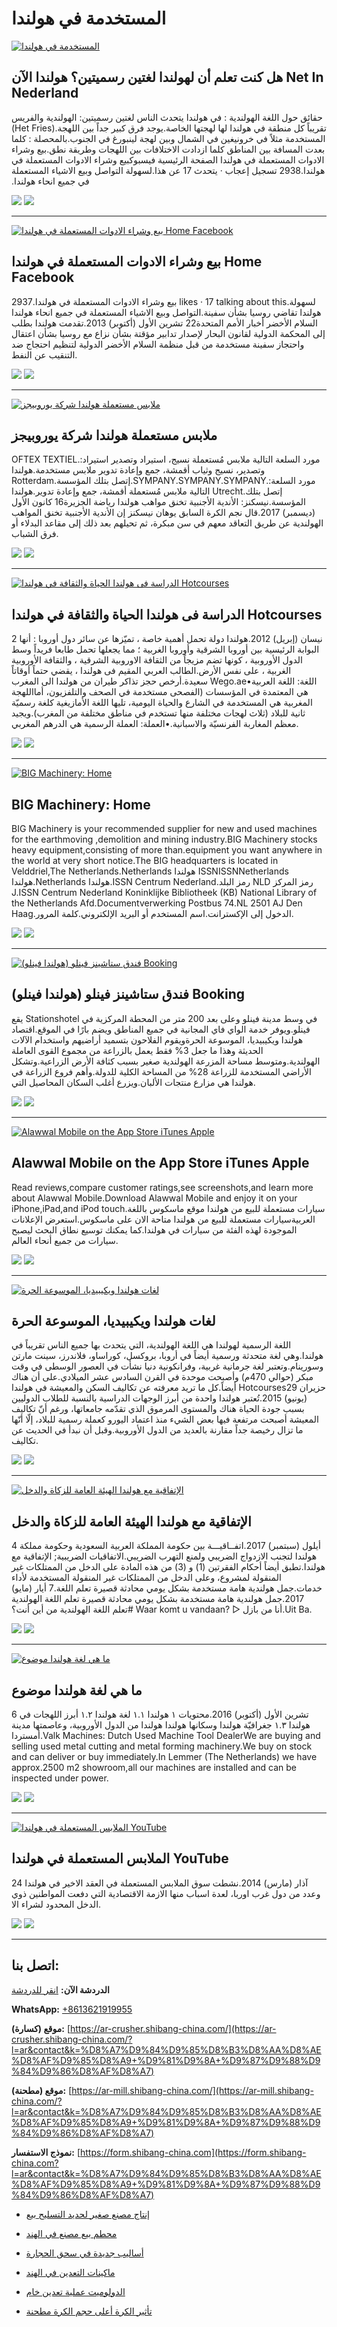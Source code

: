 # المستخدمة في هولندا

<a href="https://swt.shibang-china.com/?l=ar&img&k=%D8%A7%D9%84%D9%85%D8%B3%D8%AA%D8%AE%D8%AF%D9%85%D8%A9+%D9%81%D9%8A+%D9%87%D9%88%D9%84%D9%86%D8%AF%D8%A7" target="_blank">![المستخدمة في هولندا](http://static.shibang-china.com/all-800x300/114.jpg)</a>

## هل كنت تعلم أن لهولندا لغتين رسميتين؟ هولندا الآن Net In Nederland
حقائق حول اللغة الهولندية : في هولندا يتحدث الناس لغتين رسميتين: الهولندية والفريس (Het Fries).تقريباً كل منطقة في هولندا لها لهجتها الخاصة.يوجد فرق كبير جداً بين اللهجة المستخدمة مثلاً في خرونيغين في الشمال وبين لهجة لينبورغ في الجنوب.بالمحصلة : كلما بعدت المسافة بين المناطق كلما ازدادت الاختلافات بين اللهجات وطريقة نطق.بيع وشراء الادوات المستعملة في هولندا الصفحة الرئيسية فيسبوكبيع وشراء الادوات المستعملة في هولندا.2938 تسجيل إعجاب · يتحدث 17 عن هذا.لسهولة التواصل وبيع الاشياء المستعملة في جميع انحاء هولندا.‏


<a href="https://whatsapp.shibangsoft.com/WhatsApp.php" target="_blank" title="WhatsApp">![](http://static.shibang-china.com/icon/whatsapp.png)</a> <a href="https://swt.shibang-china.com/?l=ar&icon&k=%D8%A7%D9%84%D9%85%D8%B3%D8%AA%D8%AE%D8%AF%D9%85%D8%A9+%D9%81%D9%8A+%D9%87%D9%88%D9%84%D9%86%D8%AF%D8%A7" target="_blank">![](http://static.shibang-china.com/icon/chat-ar.png)</a>

---

<a href="https://swt.shibang-china.com/?l=ar&img&k=%D8%A7%D9%84%D9%85%D8%B3%D8%AA%D8%AE%D8%AF%D9%85%D8%A9+%D9%81%D9%8A+%D9%87%D9%88%D9%84%D9%86%D8%AF%D8%A7" target="_blank">![بيع وشراء الادوات المستعملة في هولندا Home Facebook](http://static.shibang-china.com/all-800x300/747.jpg)</a>

## بيع وشراء الادوات المستعملة في هولندا Home Facebook
بيع وشراء الادوات المستعملة في هولندا.2937 likes · 17 talking about this.لسهولة التواصل وبيع الاشياء المستعملة في جميع انحاء هولندا.‎هولندا تقاضي روسيا بشأن سفينة السلام الأخضر أخبار الأمم المتحدة22 تشرين الأول (أكتوبر) 2013.تقدمت هولندا بطلب إلى المحكمة الدولية لقانون البحار لإصدار تدابير مؤقتة بشأن نزاع مع روسيا بشأن اعتقال واحتجاز سفينة مستخدمة من قبل منظمة السلام الأخضر الدولية لتنظيم احتجاج ضد التنقيب عن النفط.


<a href="https://whatsapp.shibangsoft.com/WhatsApp.php" target="_blank" title="WhatsApp">![](http://static.shibang-china.com/icon/whatsapp.png)</a> <a href="https://swt.shibang-china.com/?l=ar&icon&k=%D8%A7%D9%84%D9%85%D8%B3%D8%AA%D8%AE%D8%AF%D9%85%D8%A9+%D9%81%D9%8A+%D9%87%D9%88%D9%84%D9%86%D8%AF%D8%A7" target="_blank">![](http://static.shibang-china.com/icon/chat-ar.png)</a>

---

<a href="https://swt.shibang-china.com/?l=ar&img&k=%D8%A7%D9%84%D9%85%D8%B3%D8%AA%D8%AE%D8%AF%D9%85%D8%A9+%D9%81%D9%8A+%D9%87%D9%88%D9%84%D9%86%D8%AF%D8%A7" target="_blank">![ملابس مستعملة هولندا شركة يوروبيجز](http://static.shibang-china.com/all-800x300/442.jpg)</a>

## ملابس مستعملة هولندا شركة يوروبيجز
OFTEX TEXTIEL.:مورد السلعة التالية ملابس مُستعملة نسيج، استيراد وتصدير استيراد وتصدير، نسيج وثياب أقمشة، جمع وإعادة تدوير ملابس مستخدمة.هولندا Rotterdam.إتصل بتلك المؤسسة.SYMPANY.SYMPANY.SYMPANY.:مورد السلعة التالية ملابس مُستعملة أقمشة، جمع وإعادة تدوير.هولندا Utrecht.إتصل بتلك المؤسسة.نيسكنز: الأندية الأجنبية تخنق مواهب هولندا رياضة الجزيرة16 كانون الأول (ديسمبر) 2017.قال نجم الكرة السابق يوهان نيسكنز إن الأندية الأجنبية تخنق المواهب الهولندية عن طريق التعاقد معهم في سن مبكرة، ثم تحيلهم بعد ذلك إلى مقاعد البدلاء أو فرق الشباب.


<a href="https://whatsapp.shibangsoft.com/WhatsApp.php" target="_blank" title="WhatsApp">![](http://static.shibang-china.com/icon/whatsapp.png)</a> <a href="https://swt.shibang-china.com/?l=ar&icon&k=%D8%A7%D9%84%D9%85%D8%B3%D8%AA%D8%AE%D8%AF%D9%85%D8%A9+%D9%81%D9%8A+%D9%87%D9%88%D9%84%D9%86%D8%AF%D8%A7" target="_blank">![](http://static.shibang-china.com/icon/chat-ar.png)</a>

---

<a href="https://swt.shibang-china.com/?l=ar&img&k=%D8%A7%D9%84%D9%85%D8%B3%D8%AA%D8%AE%D8%AF%D9%85%D8%A9+%D9%81%D9%8A+%D9%87%D9%88%D9%84%D9%86%D8%AF%D8%A7" target="_blank">![الدراسة فى هولندا الحياة والثقافة في هولندا Hotcourses](http://static.shibang-china.com/all-800x300/72.jpg)</a>

## الدراسة فى هولندا الحياة والثقافة في هولندا Hotcourses
2 نيسان (إبريل) 2012.هولندا دولة تحمل أهمية خاصة ، تميّزها عن سائر دول أوروبا : أنها البوابة الرئيسية بين أوروبا الشرقية وأوروبا الغربية ؛ مما يجعلها تحمل طابعا فريداً وسط الدول الأوروبية ، كونها تضم مزيجاً من الثقافة الاوروبية الشرقية ، والثقافة الأوروبية الغربية ، على نفس الأرض.الطالب العربي المقيم فى هولندا ، يقضي حتماً أوقاتاً سعيدة.أرخص حجز تذاكر طيران من هولندا الى المغرب Wego.ae•اللغة: اللغة العربية هي المعتمدة في المؤسسات (الفصحى مستخدمة في الصحف والتلفزيون، أمااللهجة المغربية هي المستخدمة في الشارع والحياة اليومية، تليها اللغة الأمازيغية كلغة رسميّة ثانية للبلاد (ثلاث لهجات مختلفة منها تستخدم في مناطق مختلفة من المغرب).ويجيد معظم المغاربة الفرنسيّة والاسبانية.•العملة: العملة الرسمية هي الدرهم المغربي.


<a href="https://whatsapp.shibangsoft.com/WhatsApp.php" target="_blank" title="WhatsApp">![](http://static.shibang-china.com/icon/whatsapp.png)</a> <a href="https://swt.shibang-china.com/?l=ar&icon&k=%D8%A7%D9%84%D9%85%D8%B3%D8%AA%D8%AE%D8%AF%D9%85%D8%A9+%D9%81%D9%8A+%D9%87%D9%88%D9%84%D9%86%D8%AF%D8%A7" target="_blank">![](http://static.shibang-china.com/icon/chat-ar.png)</a>

---

<a href="https://swt.shibang-china.com/?l=ar&img&k=%D8%A7%D9%84%D9%85%D8%B3%D8%AA%D8%AE%D8%AF%D9%85%D8%A9+%D9%81%D9%8A+%D9%87%D9%88%D9%84%D9%86%D8%AF%D8%A7" target="_blank">![BIG Machinery: Home](http://static.shibang-china.com/all-800x300/34.jpg)</a>

## BIG Machinery: Home
BIG Machinery is your recommended supplier for new and used machines for the earthmoving ,demolition and mining industry.BIG Machinery stocks heavy equipment,consisting of more than.equipment you want anywhere in the world at very short notice.The BIG headquarters is located in Velddriel,The Netherlands.Netherlands هولندا ISSNISSNNetherlands هولندا.Netherlands هولندا.ISSN Centrum Nederland.رمز البلد NLD رمز المركز J.ISSN Centrum Nederland Koninklijke Bibliotheek (KB) National Library of the Netherlands Afd.Documentverwerking Postbus 74.NL 2501 AJ Den Haag.الدخول إلى الإكسترانت.اسم المستخدم أو البريد الإلكتروني.كلمة المرور.


<a href="https://whatsapp.shibangsoft.com/WhatsApp.php" target="_blank" title="WhatsApp">![](http://static.shibang-china.com/icon/whatsapp.png)</a> <a href="https://swt.shibang-china.com/?l=ar&icon&k=%D8%A7%D9%84%D9%85%D8%B3%D8%AA%D8%AE%D8%AF%D9%85%D8%A9+%D9%81%D9%8A+%D9%87%D9%88%D9%84%D9%86%D8%AF%D8%A7" target="_blank">![](http://static.shibang-china.com/icon/chat-ar.png)</a>

---

<a href="https://swt.shibang-china.com/?l=ar&img&k=%D8%A7%D9%84%D9%85%D8%B3%D8%AA%D8%AE%D8%AF%D9%85%D8%A9+%D9%81%D9%8A+%D9%87%D9%88%D9%84%D9%86%D8%AF%D8%A7" target="_blank">![فندق ستاشينز فينلو (هولندا فينلو) Booking](http://static.shibang-china.com/all-800x300/1278.jpg)</a>

## فندق ستاشينز فينلو (هولندا فينلو) Booking
يقع Stationshotel في وسط مدينة فينلو وعلى بعد 200 متر من المحطة المركزية في فينلو.ويوفر خدمة الواي فاي المجانية في جميع المناطق ويضم بارًا في الموقع.اقتصاد هولندا ويكيبيديا، الموسوعة الحرةويقوم الفلاحون بتسميد أراضيهم واستخدام الآلات الحديثة وهذا ما جعل 3% فقط يعمل بالزراعة من مجموع القوى العاملة الهولندية.ومتوسط مساحة المزرعة الهولندية صغير بسبب كثافة الأرض الزراعية.وتشكل الأراضي المستخدمة للزراعة 28% من المساحة الكلية للدولة.وأهم فروع الزراعة في هولندا هي مزارع منتجات الألبان.ويزرع أغلب السكان المحاصيل التي.


<a href="https://whatsapp.shibangsoft.com/WhatsApp.php" target="_blank" title="WhatsApp">![](http://static.shibang-china.com/icon/whatsapp.png)</a> <a href="https://swt.shibang-china.com/?l=ar&icon&k=%D8%A7%D9%84%D9%85%D8%B3%D8%AA%D8%AE%D8%AF%D9%85%D8%A9+%D9%81%D9%8A+%D9%87%D9%88%D9%84%D9%86%D8%AF%D8%A7" target="_blank">![](http://static.shibang-china.com/icon/chat-ar.png)</a>

---

<a href="https://swt.shibang-china.com/?l=ar&img&k=%D8%A7%D9%84%D9%85%D8%B3%D8%AA%D8%AE%D8%AF%D9%85%D8%A9+%D9%81%D9%8A+%D9%87%D9%88%D9%84%D9%86%D8%AF%D8%A7" target="_blank">![Alawwal Mobile on the App Store iTunes Apple](http://static.shibang-china.com/all-800x300/484.jpg)</a>

## Alawwal Mobile on the App Store iTunes Apple
Read reviews,compare customer ratings,see screenshots,and learn more about Alawwal Mobile.Download Alawwal Mobile and enjoy it on your iPhone,iPad,and iPod touch.سيارات مستعملة للبيع من هولندا موقع ماسكوس باللغة العربيةسيارات مستعملة للبيع من هولندا متاحة الان على ماسكوس.استعرض الإعلانات الموجودة لهذه الفئة من سيارات في هولندا.كما يمكنك توسيع نطاق البحث ليصبح سيارات من جميع أنحاء العالم.


<a href="https://whatsapp.shibangsoft.com/WhatsApp.php" target="_blank" title="WhatsApp">![](http://static.shibang-china.com/icon/whatsapp.png)</a> <a href="https://swt.shibang-china.com/?l=ar&icon&k=%D8%A7%D9%84%D9%85%D8%B3%D8%AA%D8%AE%D8%AF%D9%85%D8%A9+%D9%81%D9%8A+%D9%87%D9%88%D9%84%D9%86%D8%AF%D8%A7" target="_blank">![](http://static.shibang-china.com/icon/chat-ar.png)</a>

---

<a href="https://swt.shibang-china.com/?l=ar&img&k=%D8%A7%D9%84%D9%85%D8%B3%D8%AA%D8%AE%D8%AF%D9%85%D8%A9+%D9%81%D9%8A+%D9%87%D9%88%D9%84%D9%86%D8%AF%D8%A7" target="_blank">![لغات هولندا ويكيبيديا، الموسوعة الحرة](http://static.shibang-china.com/all-800x300/1303.jpg)</a>

## لغات هولندا ويكيبيديا، الموسوعة الحرة
اللغة الرسمية لهولندا هي اللغة الهولندية، التي يتحدث بها جميع الناس تقريباً في هولندا.وهي لغة متحدثة ورسمية أيضاً في أروبا، بروكسل، كوراساو، فلاندرز، سينت مارتن وسورينام.وتعتبر لغة جرمانية غربية، وفرانكونية دنيا نشأت في العصور الوسطى في وقت مبكر (حوالي 470م) وأصبحت موحدة في القرن السادس عشر الميلادي.على أن هناك أيضاً.كل ما تريد معرفته عن تكاليف السكن والمعيشة في هولندا Hotcourses29 حزيران (يونيو) 2015.تُعتبر هولندا واحدة من أبرز الوجهات الدراسية بالنسبة للطلاب الدوليين بسبب جودة الحياة هناك والمستوى المرموق الذي تقدّمه جامعاتها، ورغم أنّ تكاليف المعيشة أصبحت مرتفعة فيها بعض الشيء منذ اعتماد اليورو كعملة رسمية للبلاد، إلّا أنّها ما تزال رخيصة جداً مقارنة بالعديد من الدول الأوروبية.وقبل أن نبدأ في الحديث عن تكاليف.


<a href="https://whatsapp.shibangsoft.com/WhatsApp.php" target="_blank" title="WhatsApp">![](http://static.shibang-china.com/icon/whatsapp.png)</a> <a href="https://swt.shibang-china.com/?l=ar&icon&k=%D8%A7%D9%84%D9%85%D8%B3%D8%AA%D8%AE%D8%AF%D9%85%D8%A9+%D9%81%D9%8A+%D9%87%D9%88%D9%84%D9%86%D8%AF%D8%A7" target="_blank">![](http://static.shibang-china.com/icon/chat-ar.png)</a>

---

<a href="https://swt.shibang-china.com/?l=ar&img&k=%D8%A7%D9%84%D9%85%D8%B3%D8%AA%D8%AE%D8%AF%D9%85%D8%A9+%D9%81%D9%8A+%D9%87%D9%88%D9%84%D9%86%D8%AF%D8%A7" target="_blank">![الإتفاقية مع هولندا الهيئة العامة للزكاة والدخل](http://static.shibang-china.com/all-800x300/1137.jpg)</a>

## الإتفاقية مع هولندا الهيئة العامة للزكاة والدخل
4 أيلول (سبتمبر) 2017.اتفــاقيـــة بين حكومة المملكة العربية السعودية وحكومة مملكة هولندا لتجنب الازدواج الضريبي ولمنع التهرب الضريبي.الاتفاقيات الضريبية; الإتفاقية مع هولندا.تطبق أيضاً أحكام الفقرتين (1) و (3) من هذه المادة على الدخل من الممتلكات غير المنقولة لمشروع، وعلى الدخل من الممتلكات غير المنقولة المستخدمة لأداء خدمات.جمل هولندية هامة مستخدمة بشكل يومي محادثة قصيرة تعلم اللغة.7 أيار (مايو) 2017.جمل هولندية هامة مستخدمة بشكل يومي محادثة قصيرة تعلم اللغة الهولندية #تعلم اللغة الهولندية من أين أنت؟ Waar komt u vandaan? ▻ أنا من بازل.Uit Ba.


<a href="https://whatsapp.shibangsoft.com/WhatsApp.php" target="_blank" title="WhatsApp">![](http://static.shibang-china.com/icon/whatsapp.png)</a> <a href="https://swt.shibang-china.com/?l=ar&icon&k=%D8%A7%D9%84%D9%85%D8%B3%D8%AA%D8%AE%D8%AF%D9%85%D8%A9+%D9%81%D9%8A+%D9%87%D9%88%D9%84%D9%86%D8%AF%D8%A7" target="_blank">![](http://static.shibang-china.com/icon/chat-ar.png)</a>

---

<a href="https://swt.shibang-china.com/?l=ar&img&k=%D8%A7%D9%84%D9%85%D8%B3%D8%AA%D8%AE%D8%AF%D9%85%D8%A9+%D9%81%D9%8A+%D9%87%D9%88%D9%84%D9%86%D8%AF%D8%A7" target="_blank">![ما هي لغة هولندا موضوع](http://static.shibang-china.com/all-800x300/1282.jpg)</a>

## ما هي لغة هولندا موضوع
6 تشرين الأول (أكتوبر) 2016.محتويات ١ هولندا ١.١ لغة هولندا ١.٢ أبرز اللهجات في هولندا ١.٣ جغرافيّة هولندا وسكانها هولندا هولندا من الدول الأوروبية، وعاصمتها مدينة أمستردا.Valk Machines: Dutch Used Machine Tool DealerWe are buying and selling used metal cutting and metal forming machinery.We buy on stock and can deliver or buy immediately.In Lemmer (The Netherlands) we have approx.2500 m2 showroom,all our machines are installed and can be inspected under power.


<a href="https://whatsapp.shibangsoft.com/WhatsApp.php" target="_blank" title="WhatsApp">![](http://static.shibang-china.com/icon/whatsapp.png)</a> <a href="https://swt.shibang-china.com/?l=ar&icon&k=%D8%A7%D9%84%D9%85%D8%B3%D8%AA%D8%AE%D8%AF%D9%85%D8%A9+%D9%81%D9%8A+%D9%87%D9%88%D9%84%D9%86%D8%AF%D8%A7" target="_blank">![](http://static.shibang-china.com/icon/chat-ar.png)</a>

---

<a href="https://swt.shibang-china.com/?l=ar&img&k=%D8%A7%D9%84%D9%85%D8%B3%D8%AA%D8%AE%D8%AF%D9%85%D8%A9+%D9%81%D9%8A+%D9%87%D9%88%D9%84%D9%86%D8%AF%D8%A7" target="_blank">![الملابس المستعملة في هولندا YouTube](http://static.shibang-china.com/all-800x300/1467.jpg)</a>

## الملابس المستعملة في هولندا YouTube
24 آذار (مارس) 2014.نشطت سوق الملابس المستعملة في العقد الاخير في هولندا وعدد من دول غرب اوربا، لعدة اسباب منها الازمة الاقتصادية التي دفعت المواطنين ذوي الدخل المحدود لشراء الا.

<a href="https://whatsapp.shibangsoft.com/WhatsApp.php" target="_blank" title="WhatsApp">![](http://static.shibang-china.com/icon/whatsapp.png)</a> <a href="https://swt.shibang-china.com/?l=ar&icon&k=%D8%A7%D9%84%D9%85%D8%B3%D8%AA%D8%AE%D8%AF%D9%85%D8%A9+%D9%81%D9%8A+%D9%87%D9%88%D9%84%D9%86%D8%AF%D8%A7" target="_blank">![](http://static.shibang-china.com/icon/chat-ar.png)</a>

---
## اتصل بنا:

**الدردشة الآن:** [انقر للدردشة](https://swt.shibang-china.com?l=ar&contact&k=%D8%A7%D9%84%D9%85%D8%B3%D8%AA%D8%AE%D8%AF%D9%85%D8%A9+%D9%81%D9%8A+%D9%87%D9%88%D9%84%D9%86%D8%AF%D8%A7)

**WhatsApp:**  [+8613621919955](https://whatsapp.shibangsoft.com/WhatsApp.php)

**موقع (كسارة):** [https://ar-crusher.shibang-china.com/](https://ar-crusher.shibang-china.com/?l=ar&contact&k=%D8%A7%D9%84%D9%85%D8%B3%D8%AA%D8%AE%D8%AF%D9%85%D8%A9+%D9%81%D9%8A+%D9%87%D9%88%D9%84%D9%86%D8%AF%D8%A7)

**موقع (مطحنة):** [https://ar-mill.shibang-china.com/](https://ar-mill.shibang-china.com/?l=ar&contact&k=%D8%A7%D9%84%D9%85%D8%B3%D8%AA%D8%AE%D8%AF%D9%85%D8%A9+%D9%81%D9%8A+%D9%87%D9%88%D9%84%D9%86%D8%AF%D8%A7)

**نموذج الاستفسار:** [https://form.shibang-china.com](https://form.shibang-china.com?l=ar&contact&k=%D8%A7%D9%84%D9%85%D8%B3%D8%AA%D8%AE%D8%AF%D9%85%D8%A9+%D9%81%D9%8A+%D9%87%D9%88%D9%84%D9%86%D8%AF%D8%A7)

* [إنتاج مصنع صغير لحديد التسليح بيع](../26/%D8%A5%D9%86%D8%AA%D8%A7%D8%AC%20%D9%85%D8%B5%D9%86%D8%B9%20%D8%B5%D8%BA%D9%8A%D8%B1%20%D9%84%D8%AD%D8%AF%D9%8A%D8%AF%20%D8%A7%D9%84%D8%AA%D8%B3%D9%84%D9%8A%D8%AD%20%D8%A8%D9%8A%D8%B9.md)

* [محطم بيع مصنع في الهند](../26/%D9%85%D8%AD%D8%B7%D9%85%20%D8%A8%D9%8A%D8%B9%20%D9%85%D8%B5%D9%86%D8%B9%20%D9%81%D9%8A%20%D8%A7%D9%84%D9%87%D9%86%D8%AF.md)

* [أساليب جديدة في سحق الحجارة](../30/%D8%A3%D8%B3%D8%A7%D9%84%D9%8A%D8%A8%20%D8%AC%D8%AF%D9%8A%D8%AF%D8%A9%20%D9%81%D9%8A%20%D8%B3%D8%AD%D9%82%20%D8%A7%D9%84%D8%AD%D8%AC%D8%A7%D8%B1%D8%A9.md)

* [ماكينات التعدين في الهند](../26/%D9%85%D8%A7%D9%83%D9%8A%D9%86%D8%A7%D8%AA%20%D8%A7%D9%84%D8%AA%D8%B9%D8%AF%D9%8A%D9%86%20%D9%81%D9%8A%20%D8%A7%D9%84%D9%87%D9%86%D8%AF.md)

* [الدولوميت عملية تعدين خام](../30/%D8%A7%D9%84%D8%AF%D9%88%D9%84%D9%88%D9%85%D9%8A%D8%AA%20%D8%B9%D9%85%D9%84%D9%8A%D8%A9%20%D8%AA%D8%B9%D8%AF%D9%8A%D9%86%20%D8%AE%D8%A7%D9%85.md)

* [تأثير الكرة أعلى حجم الكرة مطحنة](../26/%D8%AA%D8%A3%D8%AB%D9%8A%D8%B1%20%D8%A7%D9%84%D9%83%D8%B1%D8%A9%20%D8%A3%D8%B9%D9%84%D9%89%20%D8%AD%D8%AC%D9%85%20%D8%A7%D9%84%D9%83%D8%B1%D8%A9%20%D9%85%D8%B7%D8%AD%D9%86%D8%A9.md)